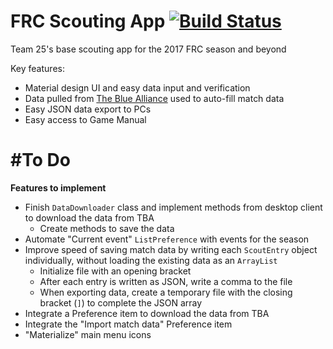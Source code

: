 # FRC Scouting App [![Build Status](https://travis-ci.org/spencerng/Scouting-App.svg?branch=master)](https://travis-ci.org/spencerng/Scouting-App)

Team 25's base scouting app for the 2017 FRC season and beyond

Key features: 

* Material design UI and easy data input and verification
* Data pulled from [The Blue Alliance](http://www.thebluealliance.com/) used to auto-fill match data
* Easy JSON data export to PCs
* Easy access to Game Manual


# #To Do

**Features to implement**
* Finish `DataDownloader` class and implement methods from desktop client to download the data from TBA
  * Create methods to save the data
* Automate "Current event" `ListPreference` with events for the season
* Improve speed of saving match data by writing each `ScoutEntry` object individually, without loading the existing data as an `ArrayList`
  * Initialize file with an opening bracket
  * After each entry is written as JSON, write a comma to the file
  * When exporting data, create a temporary file with the closing bracket (`]`) to complete the JSON array
* Integrate a Preference item to download the data from TBA
* Integrate the "Import match data" Preference item
* "Materialize" main menu icons

